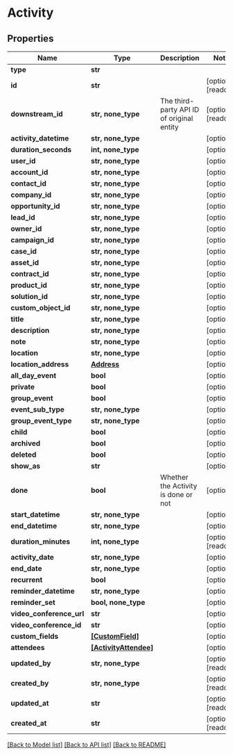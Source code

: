 # Activity


## Properties
Name | Type | Description | Notes
------------ | ------------- | ------------- | -------------
**type** | **str** |  | 
**id** | **str** |  | [optional] [readonly] 
**downstream_id** | **str, none_type** | The third-party API ID of original entity | [optional] [readonly] 
**activity_datetime** | **str, none_type** |  | [optional] 
**duration_seconds** | **int, none_type** |  | [optional] 
**user_id** | **str, none_type** |  | [optional] 
**account_id** | **str, none_type** |  | [optional] 
**contact_id** | **str, none_type** |  | [optional] 
**company_id** | **str, none_type** |  | [optional] 
**opportunity_id** | **str, none_type** |  | [optional] 
**lead_id** | **str, none_type** |  | [optional] 
**owner_id** | **str, none_type** |  | [optional] 
**campaign_id** | **str, none_type** |  | [optional] 
**case_id** | **str, none_type** |  | [optional] 
**asset_id** | **str, none_type** |  | [optional] 
**contract_id** | **str, none_type** |  | [optional] 
**product_id** | **str, none_type** |  | [optional] 
**solution_id** | **str, none_type** |  | [optional] 
**custom_object_id** | **str, none_type** |  | [optional] 
**title** | **str, none_type** |  | [optional] 
**description** | **str, none_type** |  | [optional] 
**note** | **str, none_type** |  | [optional] 
**location** | **str, none_type** |  | [optional] 
**location_address** | [**Address**](Address.md) |  | [optional] 
**all_day_event** | **bool** |  | [optional] 
**private** | **bool** |  | [optional] 
**group_event** | **bool** |  | [optional] 
**event_sub_type** | **str, none_type** |  | [optional] 
**group_event_type** | **str, none_type** |  | [optional] 
**child** | **bool** |  | [optional] 
**archived** | **bool** |  | [optional] 
**deleted** | **bool** |  | [optional] 
**show_as** | **str** |  | [optional] 
**done** | **bool** | Whether the Activity is done or not | [optional] 
**start_datetime** | **str, none_type** |  | [optional] 
**end_datetime** | **str, none_type** |  | [optional] 
**duration_minutes** | **int, none_type** |  | [optional] [readonly] 
**activity_date** | **str, none_type** |  | [optional] 
**end_date** | **str, none_type** |  | [optional] 
**recurrent** | **bool** |  | [optional] 
**reminder_datetime** | **str, none_type** |  | [optional] 
**reminder_set** | **bool, none_type** |  | [optional] 
**video_conference_url** | **str** |  | [optional] 
**video_conference_id** | **str** |  | [optional] 
**custom_fields** | [**[CustomField]**](CustomField.md) |  | [optional] 
**attendees** | [**[ActivityAttendee]**](ActivityAttendee.md) |  | [optional] 
**updated_by** | **str, none_type** |  | [optional] [readonly] 
**created_by** | **str, none_type** |  | [optional] [readonly] 
**updated_at** | **str** |  | [optional] [readonly] 
**created_at** | **str** |  | [optional] [readonly] 

[[Back to Model list]](../../README.md#documentation-for-models) [[Back to API list]](../../README.md#documentation-for-api-endpoints) [[Back to README]](../../README.md)


